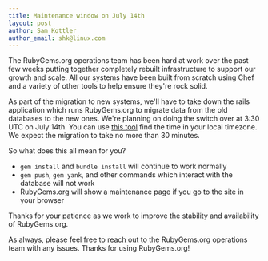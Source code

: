 ```yaml
---
title: Maintenance window on July 14th
layout: post
author: Sam Kottler
author_email: shk@linux.com
---
```


The RubyGems.org operations team has been hard at work over the past few weeks
putting together completely rebuilt infrastructure to support our growth and
scale. All our systems have been built from scratch using Chef and a variety of
other tools to help ensure they're rock solid.

As part of the migration to new systems, we'll have to take down the rails
application which runs RubyGems.org to migrate data from the old databases to
the new ones. We're planning on doing the switch over at 3:30 UTC on July 14th.
You can use [this tool](http://www.thetimezoneconverter.com/) find the time in
your local timezone. We expect the migration to take no more than 30 minutes.

So what does this all mean for you?

* `gem install` and `bundle install` will continue to work normally
* `gem push`, `gem yank`, and other commands which interact with the database
  will not work
* RubyGems.org will show a maintenance page if you go to the site in your
  browser

Thanks for your patience as we work to improve the stability and availability
of RubyGems.org.

As always, please feel free to [reach out](mailto:shk@linux.com) to the
RubyGems.org operations team with any issues. Thanks for using RubyGems.org!
